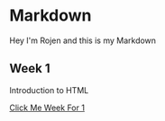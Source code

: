 # Markdown

<!-- This is a comment -->

Hey I'm Rojen and this is my Markdown

## Week 1

Introduction to HTML

[Click Me Week For 1](week_1/index.html)
